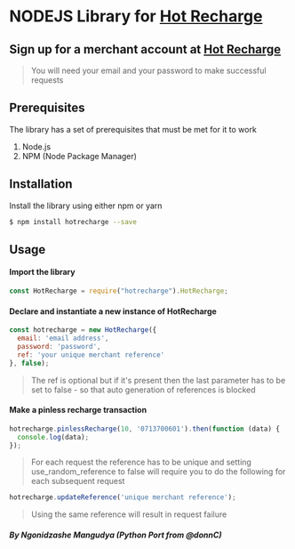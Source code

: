 # NODEJS Library for  [Hot Recharge](https://ssl.hot.co.zw)

## Sign up for a merchant account at [Hot Recharge](https://ssl.hot.co.zw)

> You will need your email and your password to make successful requests

## Prerequisites

The library has a set of prerequisites that must be met for it to work

1. Node.js
2. NPM (Node Package Manager)

## Installation

Install the library using either npm or yarn

```sh
$ npm install hotrecharge --save
```

## Usage

#### Import the library

```javascript
const HotRecharge = require("hotrecharge").HotRecharge;
```

#### Declare and instantiate a new instance of HotRecharge

```javascript
const hotrecharge = new HotRecharge({
  email: 'email address',
  password: 'password',
  ref: 'your unique merchant reference'
}, false);
```

> The ref is optional but if it's present then the last parameter has to be set to false - so that auto generation of references is blocked

#### Make a pinless recharge transaction

```javascript
hotrecharge.pinlessRecharge(10, '0713700601').then(function (data) {
  console.log(data);
});
```

> For each request the reference has to be unique and setting use_random_reference to false will require you to do the following for each subsequent request

``` javascript
hotrecharge.updateReference('unique merchant reference');
```

> Using the same reference will result in request failure

##### By Ngonidzashe Mangudya (Python Port from @donnC)